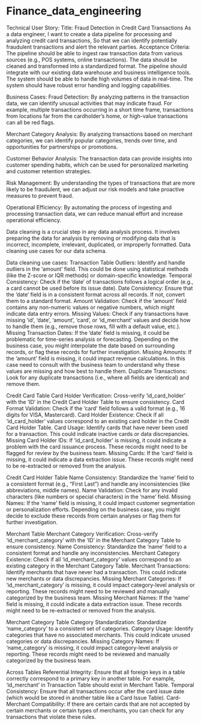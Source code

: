 # Finance_data_engineering
Technical User Story:
Title: Fraud Detection in Credit Card Transactions
As a data engineer,
I want to create a data pipeline for processing and analyzing credit card transactions,
So that we can identify potentially fraudulent transactions and alert the relevant parties.
Acceptance Criteria:
The pipeline should be able to ingest raw transaction data from various sources (e.g., POS systems, online transactions).
The data should be cleaned and transformed into a standardized format.
The pipeline should integrate with our existing data warehouse and business intelligence tools.
The system should be able to handle high volumes of data in real-time.
The system should have robust error handling and logging capabilities.

Business Cases:
Fraud Detection: By analyzing patterns in the transaction data, we can identify unusual activities that may indicate fraud. For example, multiple transactions occurring in a short time frame, transactions from locations far from the cardholder’s home, or high-value transactions can all be red flags.

Merchant Category Analysis: By analyzing transactions based on merchant categories, we can identify popular categories, trends over time, and opportunities for partnerships or promotions.

Customer Behavior Analysis: The transaction data can provide insights into customer spending habits, which can be used for personalized marketing and customer retention strategies.

Risk Management: By understanding the types of transactions that are more likely to be fraudulent, we can adjust our risk models and take proactive measures to prevent fraud.

Operational Efficiency: By automating the process of ingesting and processing transaction data, we can reduce manual effort and increase operational efficiency.

Data cleaning is a crucial step in any data analysis process. It involves preparing the data for analysis by removing or modifying data that is incorrect, incomplete, irrelevant, duplicated, or improperly formatted. Data cleaning use cases for our data schema.

Data cleaning use cases:
Transaction Table Outliers: 
Identify and handle outliers in the ‘amount’ field. This could be done using statistical methods (like the Z-score or IQR methods) or domain-specific knowledge.
Temporal Consistency: Check if the ‘date’ of transactions follows a logical order (e.g., a card cannot be used before its issue date).
Date Consistency: Ensure that the ‘date’ field is in a consistent format across all records. If not, convert them to a standard format.
Amount Validation: Check if the ‘amount’ field contains any non-numeric values or negative numbers, which might indicate data entry errors.
Missing Values: Check if any transactions have missing ‘id’, ‘date’, ‘amount’, ‘card’, or ‘id_merchant’ values and decide how to handle them (e.g., remove those rows, fill with a default value, etc.).
Missing Transaction Dates: If the ‘date’ field is missing, it could be problematic for time-series analysis or forecasting. Depending on the business case, you might interpolate the date based on surrounding records, or flag these records for further investigation.
Missing Amounts: If the ‘amount’ field is missing, it could impact revenue calculations. In this case need to consult with the business team to understand why these values are missing and how best to handle them.
Duplicate Transactions: Look for any duplicate transactions (i.e., where all fields are identical) and remove them.

Credit Card Table
Card Holder Verification: Cross-verify ‘id_card_holder’ with the ‘ID’ in the Credit Card Holder Table to ensure consistency.
Card Format Validation: Check if the ‘card’ field follows a valid format (e.g., 16 digits for VISA, Mastercard).
Card Holder Existence: Check if all ‘id_card_holder’ values correspond to an existing card holder in the Credit Card Holder Table.
Card Usage: Identify cards that have never been used for a transaction. This could indicate inactive cards or data discrepancies.
Missing Card Holder IDs: If ‘id_card_holder’ is missing, it could indicate a problem with the card issuance process. These records might need to be flagged for review by the business team.
Missing Cards: If the ‘card’ field is missing, it could indicate a data extraction issue. These records might need to be re-extracted or removed from the analysis.

Credit Card Holder Table
Name Consistency: Standardize the ‘name’ field to a consistent format (e.g., “First Last”) and handle any inconsistencies (like abbreviations, middle names).
Name Validation: Check for any invalid characters (like numbers or special characters) in the ‘name’ field.
Missing Names: If the ‘name’ field is missing, it could impact customer segmentation or personalization efforts. Depending on the business case, you might decide to exclude these records from certain analyses or flag them for further investigation.

Merchant Table
Merchant Category Verification: Cross-verify ‘id_merchant_category’ with the ‘ID’ in the Merchant Category Table to ensure consistency.
Name Consistency: Standardize the ‘name’ field to a consistent format and handle any inconsistencies.
Merchant Category Existence: Check if all ‘id_merchant_category’ values correspond to an existing category in the Merchant Category Table.
Merchant Transactions: Identify merchants that have never had a transaction. This could indicate new merchants or data discrepancies.
Missing Merchant Categories: If ‘id_merchant_category’ is missing, it could impact category-level analysis or reporting. These records might need to be reviewed and manually categorized by the business team.
Missing Merchant Names: If the ‘name’ field is missing, it could indicate a data extraction issue. These records might need to be re-extracted or removed from the analysis.

Merchant Category Table
Category Standardization: Standardize ‘name_category’ to a consistent set of categories.
Category Usage: Identify categories that have no associated merchants. This could indicate unused categories or data discrepancies.
Missing Category Names: If ‘name_category’ is missing, it could impact category-level analysis or reporting. These records might need to be reviewed and manually categorized by the business team.

Across Tables
Referential Integrity: Ensure that all foreign keys in a table correctly correspond to a primary key in another table. For example, ‘id_merchant’ in Transaction Table should exist in Merchant Table.
Temporal Consistency: Ensure that all transactions occur after the card issue date (which would be stored in another table like a Card Issue Table).
Card-Merchant Compatibility: If there are certain cards that are not accepted by certain merchants or certain types of merchants, you can check for any transactions that violate these rules.
